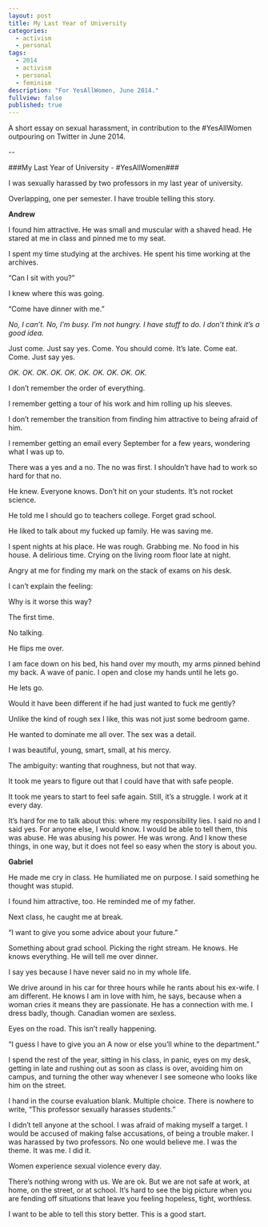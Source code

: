 ```yaml
---
layout: post
title: My Last Year of University
categories: 
  - activism
  - personal
tags: 
  - 2014
  - activism
  - personal
  - feminism
description: "For YesAllWomen, June 2014."
fullview: false
published: true
---
```


A short essay on sexual harassment, in contribution to the #YesAllWomen outpouring on Twitter in June 2014.

--

###My Last Year of University - #YesAllWomen###
  
  

I was sexually harassed by two professors in my last year of university.

Overlapping, one per semester. I have trouble telling this story.

**Andrew**

I found him attractive. He was small and muscular with a shaved head. He stared at me in class and pinned me to my seat.

I spent my time studying at the archives. He spent his time working at the archives.

“Can I sit with you?”

I knew where this was going.

“Come have dinner with me.”

_No, I can’t. No, I’m busy. I’m not hungry. I have stuff to do.
I don’t think it’s a good idea._

Just come. Just say yes. Come. You should come. It’s late. Come eat. Come. Just say yes.

_OK. OK. OK. OK. OK. OK. OK. OK. OK. OK._

I don’t remember the order of everything.

I remember getting a tour of his work and him rolling up his sleeves.

I don’t remember the transition from finding him attractive to being afraid of him.

I remember getting an email every September for a few years, wondering what I was up to.

There was a yes and a no. The no was first. I shouldn’t have had to work so hard for that no.

He knew. Everyone knows. Don’t hit on your students. It’s not rocket science.

He told me I should go to teachers college. Forget grad school.

He liked to talk about my fucked up family. He was saving me.

I spent nights at his place. He was rough. Grabbing me. No food in his house. A delirious time. Crying on the living room floor late at night.

Angry at me for finding my mark on the stack of exams on his desk.

I can’t explain the feeling:

Why is it worse this way?

The first time.

No talking.

He flips me over.

I am face down on his bed, his hand over my mouth, my arms pinned behind my back. A wave of panic. I open and close my hands until he lets go.

He lets go.

Would it have been different if he had just wanted to fuck me gently?

Unlike the kind of rough sex I like, this was not just some bedroom game.

He wanted to dominate me all over. The sex was a detail.

I was beautiful, young, smart, small, at his mercy.

The ambiguity: wanting that roughness, but not that way.

It took me years to figure out that I could have that with safe people.

It took me years to start to feel safe again. Still, it’s a struggle. I work at it every day.

It’s hard for me to talk about this: where my responsibility lies. I said no and I said yes. For anyone else, I would know. I would be able to tell them, this was abuse. He was abusing his power. He was wrong. And I know these things, in one way, but it does not feel so easy when the story is about you.

**Gabriel**

He made me cry in class. He humiliated me on purpose. I said something he thought was stupid.

I found him attractive, too. He reminded me of my father.

Next class, he caught me at break.

“I want to give you some advice about your future.”

Something about grad school. Picking the right stream. He knows. He knows everything. He will tell me over dinner.

I say yes because I have never said no in my whole life.

We drive around in his car for three hours while he rants about his ex-wife. I am different. He knows I am in love with him, he says, because when a woman cries it means they are passionate. He has a connection with me. I dress badly, though. Canadian women are sexless.

Eyes on the road. This isn’t really happening.

“I guess I have to give you an A now or else you’ll whine to the department.”

I spend the rest of the year, sitting in his class, in panic, eyes on my desk, getting in late and rushing out as soon as class is over, avoiding him on campus, and turning the other way whenever I see someone who looks like him on the street.

I hand in the course evaluation blank. Multiple choice. There is nowhere to write, “This professor sexually harasses students.”

I didn’t tell anyone at the school. I was afraid of making myself a target. I would be accused of making false accusations, of being a trouble maker. I was harassed by two professors. No one would believe me. I was the theme. It was me. I did it.

Women experience sexual violence every day.

There’s nothing wrong with us. We are ok. But we are not safe at work, at home, on the street, or at school. It’s hard to see the big picture when you are fending off situations that leave you feeling hopeless, tight, worthless.

I want to be able to tell this story better. This is a good start.

   